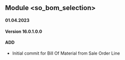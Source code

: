 ## Module <so_bom_selection>

####  01.04.2023
#### Version 16.0.1.0.0
#### ADD

- Initial commit for Bill Of Material from Sale Order Line
